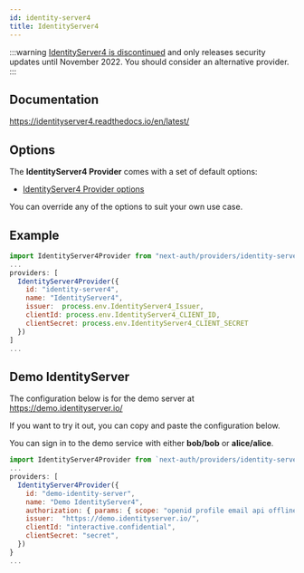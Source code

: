 ```yaml
---
id: identity-server4
title: IdentityServer4
---
```


:::warning
[IdentityServer4 is discontinued](https://identityserver4.readthedocs.io/en/latest/#:~:text=until%20November%202022.) and only releases security updates until November 2022. You should consider an alternative provider.
:::


## Documentation

https://identityserver4.readthedocs.io/en/latest/

## Options

The **IdentityServer4 Provider** comes with a set of default options:

- [IdentityServer4 Provider options](https://github.com/nextauthjs/next-auth/blob/main/packages/next-auth/src/providers/identity-server4.js)

You can override any of the options to suit your own use case.

## Example

```js
import IdentityServer4Provider from "next-auth/providers/identity-server4";
...
providers: [
  IdentityServer4Provider({
    id: "identity-server4",
    name: "IdentityServer4",
    issuer:  process.env.IdentityServer4_Issuer,
    clientId: process.env.IdentityServer4_CLIENT_ID,
    clientSecret: process.env.IdentityServer4_CLIENT_SECRET
  })
]
...
```

## Demo IdentityServer

The configuration below is for the demo server at https://demo.identityserver.io/

If you want to try it out, you can copy and paste the configuration below.

You can sign in to the demo service with either <b>bob/bob</b> or <b>alice/alice</b>.

```js
import IdentityServer4Provider from `next-auth/providers/identity-server4`
...
providers: [
  IdentityServer4Provider({
    id: "demo-identity-server",
    name: "Demo IdentityServer4",
    authorization: { params: { scope: "openid profile email api offline_access" } },
    issuer:  "https://demo.identityserver.io/",
    clientId: "interactive.confidential",
    clientSecret: "secret",
  })
}
...
```
